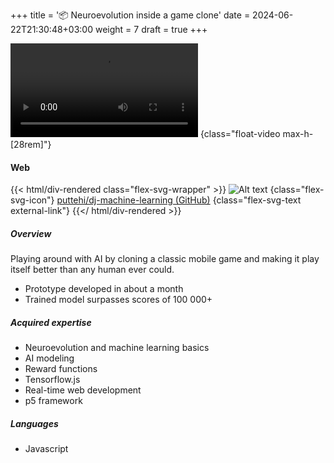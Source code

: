 +++
title = '📦 Neuroevolution inside a game clone'
date = 2024-06-22T21:30:48+03:00
weight = 7
draft = true
+++

![Alt text](mp4/machine_learning.mp4)
{class="float-video max-h-[28rem]"}

#### Web

{{< html/div-rendered class="flex-svg-wrapper" >}}
![Alt text](svg/code-slash.svg)
{class="flex-svg-icon"}
[puttehi/dj-machine-learning (GitHub)](https://github.com/puttehi/dj-machine-learning)
{class="flex-svg-text external-link"}
{{</ html/div-rendered >}}

##### Overview

Playing around with AI by cloning a classic mobile game and making it play itself better than any human ever could.

- Prototype developed in about a month
- Trained model surpasses scores of 100 000+

##### Acquired expertise

- Neuroevolution and machine learning basics
- AI modeling
- Reward functions
- Tensorflow.js
- Real-time web development
- p5 framework

##### Languages

- Javascript

